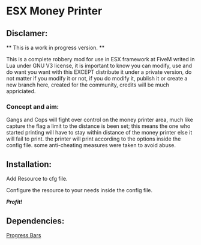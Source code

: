 # ESX Money Printer

## Disclamer: 
** This is a work in progress version. **


This is a complete robbery mod for use in ESX framework at FiveM writed in Lua under GNU V3 license, it is important to know you can modify, use and do want you want with this EXCEPT distribute it under a private version, do not matter if you modify it or not, if you do modify it, publish it or create a new branch here, created for the community, credits will be much appriciated.

### Concept and aim:
Gangs and Cops will fight over control on the money printer area, much like capture the flag a limit to the distance is been set;
this means the one who started printing will have to stay within distance of the money printer else it will fail to print.
the printer will print according to the options inside the config file.
some anti-cheating measures were taken to avoid abuse.



## Installation:

Add Resource to cfg file.

Configure the resource to your needs inside the config file.

***Profit!***


## Dependencies:
[Progress Bars](https://github.com/EthanPeacock/progressBars/releases/tag/1.0)
